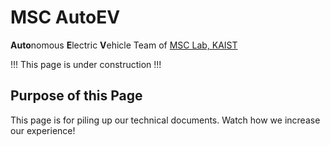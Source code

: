 # MSC AutoEV

**Auto**nomous **E**lectric **V**ehicle Team of [MSC Lab, KAIST](http://msc.kaist.ac.kr)

!!! This page is under construction !!!

## Purpose of this Page

This page is for piling up our technical documents. Watch how we increase our experience!

